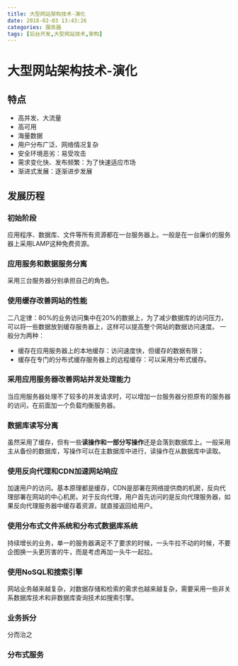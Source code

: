 ```yaml
---
title: 大型网站架构技术-演化
date: 2018-02-03 13:43:26
categories: 服务器
tags: [后台开发,大型网站技术,架构]
---
```

<!--more-->
# 大型网站架构技术-演化
## 特点
* 高并发、大流量
* 高可用
* 海量数据
* 用户分布广泛、网络情况复杂
* 安全环境恶劣：易受攻击
* 需求变化快、发布频繁：为了快速适应市场
* 渐进式发展：逐渐进步发展

## 发展历程
### 初始阶段
应用程序、数据库、文件等所有资源都在一台服务器上。一般是在一台廉价的服务器上采用LAMP这种免费资源。
### 应用服务和数据服务分离
采用三台服务器分别承担自己的角色。
### 使用缓存改善网站的性能
二八定律：80%的业务访问集中在20%的数据上，为了减少数据库的访问压力，可以将一些数据放到缓存服务器上，这样可以提高整个网站的数据访问速度。
一般分为两种：
* 缓存在应用服务器上的本地缓存：访问速度快，但缓存的数据有限；
* 缓存在专门的分布式缓存服务器上的远程缓存：可以采用分布式缓存。
### 采用应用服务器改善网站并发处理能力
当应用服务器处理不了较多的并发请求时，可以增加一台服务器分担原有的服务器的访问，在前面加一个负载均衡服务器。
### 数据库读写分离
虽然采用了缓存，但有一些**读操作和一部分写操作**还是会落到数据库上。一般采用主从备份的数据库，写操作可以在主数据库中进行，读操作在从数据库中读取。
### 使用反向代理和CDN加速网站响应
加速用户的访问。基本原理都是缓存，CDN是部署在网络提供商的机房，反向代理部署在网站的中心机房。对于反向代理，用户首先访问的是反向代理服务器，如果反向代理服务器中缓存着资源，就直接返回给用户。
### 使用分布式文件系统和分布式数据库系统
持续增长的业务，单一的服务器满足不了要求的时候，一头牛拉不动的时候，不要企图换一头更厉害的牛，而是考虑再加一头牛一起拉。
### 使用NoSQL和搜索引擎
网站业务越来越复杂，对数据存储和检索的需求也越来越复杂，需要采用一些非关系数据库技术和非数据库查询技术如搜索引擎。
### 业务拆分
分而治之
### 分布式服务

